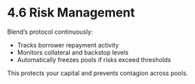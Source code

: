 # 4.6 Risk Management

Blend’s protocol continuously:
- Tracks borrower repayment activity
- Monitors collateral and backstop levels
- Automatically freezes pools if risks exceed thresholds

This protects your capital and prevents contagion across pools.